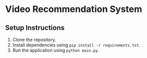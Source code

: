 # Video Recommendation System
## Setup Instructions
1. Clone the repository.
2. Install dependencies using `pip install -r requirements.txt`.
3. Run the application using `python main.py`.